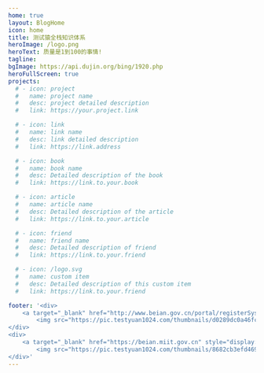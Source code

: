 ```yaml
---
home: true
layout: BlogHome
icon: home
title: 测试猿全栈知识体系
heroImage: /logo.png
heroText: 质量是1到100的事情! 
tagline: 
bgImage: https://api.dujin.org/bing/1920.php
heroFullScreen: true
projects:
  # - icon: project
  #   name: project name
  #   desc: project detailed description
  #   link: https://your.project.link

  # - icon: link
  #   name: link name
  #   desc: link detailed description
  #   link: https://link.address

  # - icon: book
  #   name: book name
  #   desc: Detailed description of the book
  #   link: https://link.to.your.book

  # - icon: article
  #   name: article name
  #   desc: Detailed description of the article
  #   link: https://link.to.your.article

  # - icon: friend
  #   name: friend name
  #   desc: Detailed description of friend
  #   link: https://link.to.your.friend

  # - icon: /logo.svg
  #   name: custom item
  #   desc: Detailed description of this custom item
  #   link: https://link.to.your.friend

footer: '<div>
	<a target="_blank" href="http://www.beian.gov.cn/portal/registerSystemInfo?recordcode=51012202001386" style="display:inline-block;text-decoration:none;height:20px;line-height:20px;">
		<img src="https://pic.testyuan1024.com/thumbnails/d0289dc0a46fc5b15b3363ffa78cf6c7.png" style="float:left;" />川公网安备 51012202001386号</a>
</div>
<div>
	<a target="_blank" href="https://beian.miit.gov.cn" style="display:inline-block;text-decoration:none;height:20px;line-height:20px;">
		<img src="https://pic.testyuan1024.com/thumbnails/8682cb3efd4693ad8333d60bb2899a81.png" style="float:left;height:17px;" />蜀ICP备2022029780号</a>
</div>'
---
```


